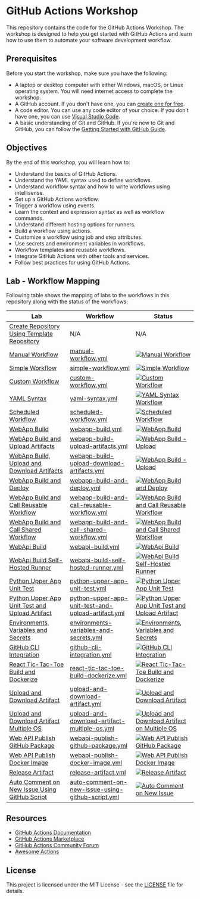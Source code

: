 # GitHub Actions Workshop

This repository contains the code for the GitHub Actions Workshop. The workshop is designed to help you get started with GitHub Actions and learn how to use them to automate your software development workflow.

## Prerequisites

Before you start the workshop, make sure you have the following:

- A laptop or desktop computer with either Windows, macOS, or Linux operating system. You will need internet access to complete the workshop.
- A GitHub account. If you don't have one, you can [create one for free](http://github.com).
- A code editor. You can use any code editor of your choice. If you don't have one, you can use [Visual Studio Code](https://code.visualstudio.com/).
- A basic understanding of Git and GitHub. If you're new to Git and GitHub, you can follow the [Getting Started with GitHub Guide](https://guides.github.com/activities/hello-world/).

## Objectives

By the end of this workshop, you will learn how to:

- Understand the basics of GitHub Actions.
- Understand the YAML syntax used to define workflows.
- Understand workflow syntax and how to write workflows using intellisense.
- Set up a GitHub Actions workflow.
- Trigger a workflow using events.
- Learn the context and expression syntax as well as workflow commands.
- Understand different hosting options for runners.
- Build a workflow using actions.
- Customize a workflow using job and step attributes.
- Use secrets and environment variables in workflows.
- Workflow templates and reusable workflows.
- Integrate GitHub Actions with other tools and services.
- Follow best practices for using GitHub Actions.

## Lab - Workflow Mapping

Following table shows the mapping of labs to the workflows in this repository along with the status of the workflows:

| Lab                                                                                                        | Workflow                                                                                                                     | Status                                                                                                                                                                                                                                                                                                                    |
| ---------------------------------------------------------------------------------------------------------- | ---------------------------------------------------------------------------------------------------------------------------- | ------------------------------------------------------------------------------------------------------------------------------------------------------------------------------------------------------------------------------------------------------------------------------------------------------------------------- |
| [Create Repository Using Template Repository](./labs/create-repository-using-template-repository.md)       | N/A                                                                                                                          | N/A                                                                                                                                                                                                                                                                                                                       |
| [Manual Workflow](./labs/manual-workflow.md)                                                               | [manual-workflow.yml](./.github/workflows/manual-workflow.yml)                                                               | [![Manual Workflow](https://github.com/prasadhonrao/github-actions-workshop/actions/workflows/manual-workflow.yml/badge.svg)](https://github.com/prasadhonrao/github-actions-workshop/actions/workflows/manual-workflow.yml)                                                                                              |
| [Simple Workflow](./labs/simple-workflow.md)                                                               | [simple-workflow.yml](./.github/workflows/simple-workflow.yml)                                                               | [![Simple Workflow](https://github.com/prasadhonrao/github-actions-workshop/actions/workflows/simple-workflow.yml/badge.svg)](https://github.com/prasadhonrao/github-actions-workshop/actions/workflows/simple-workflow.yml)                                                                                              |
| [Custom Workflow](./labs/custom-workflow.md)                                                               | [custom-workflow.yml](./.github/workflows/custom-workflow.yml)                                                               | [![Custom Workflow](https://github.com/prasadhonrao/github-actions-workshop/actions/workflows/custom-workflow.yml/badge.svg)](https://github.com/prasadhonrao/github-actions-workshop/actions/workflows/custom-workflow.yml)                                                                                              |
| [YAML Syntax](./labs/yaml-syntax.md)                                                                       | [yaml-syntax.yml](./.github/workflows/yaml-syntax.yml)                                                                       | [![YAML Syntax Workflow](https://github.com/prasadhonrao/github-actions-workshop/actions/workflows/yaml-syntax.yml/badge.svg)](https://github.com/prasadhonrao/github-actions-workshop/actions/workflows/yaml-syntax.yml)                                                                                                 |
| [Scheduled Workflow](./labs/scheduled-workflow.md)                                                         | [scheduled-workflow.yml](./.github/workflows/scheduled-workflow.yml)                                                         | [![Scheduled Workflow](https://github.com/prasadhonrao/github-actions-workshop/actions/workflows/scheduled-workflow.yml/badge.svg)](https://github.com/prasadhonrao/github-actions-workshop/actions/workflows/scheduled-workflow.yml)                                                                                     |
| [WebApp Build](./labs/webapp-build.md)                                                                     | [webapp-build.yml](./.github/workflows/webapp-build.yml)                                                                     | [![WebApp Build](https://github.com/prasadhonrao/github-actions-workshop/actions/workflows/webapp-build.yml/badge.svg)](https://github.com/prasadhonrao/github-actions-workshop/actions/workflows/webapp-build.yml)                                                                                                       |
| [WebApp Build and Upload Artifacts](./labs/webapp-build-upload-artifacts.md)                               | [webapp-build-upload-artifacts.yml](./.github/workflows/webapp-build-upload.yml)                                             | [![WebApp Build - Upload](https://github.com/prasadhonrao/github-actions-workshop/actions/workflows/webapp-build-upload-artifacts.yml/badge.svg)](https://github.com/prasadhonrao/github-actions-workshop/actions/workflows/webapp-build-upload-artifacts.yml)                                                            |
| [WebApp Build, Upload and Download Artifacts](./labs/webapp-build-upload-download-artifacts.md)            | [webapp-build-upload-download-artifacts.yml](./.github/workflows/webapp-build-upload-download-artifacts.yml)                 | [![WebApp Build - Upload](https://github.com/prasadhonrao/github-actions-workshop/actions/workflows/webapp-build-upload-download-artifacts.yml/badge.svg)](https://github.com/prasadhonrao/github-actions-workshop/actions/workflows/webapp-build-upload-download-artifacts.yml)                                          |
| [WebApp Build and Deploy](./labs/webapp-build-and-deploy.md)                                               | [webapp-build-and-deploy.yml](./.github/workflows/webapp-build-and-deploy.yml)                                               | [![WebApp Build and Deploy](https://github.com/prasadhonrao/github-actions-workshop/actions/workflows/webapp-build-and-deploy.yml/badge.svg)](https://github.com/prasadhonrao/github-actions-workshop/actions/workflows/webapp-build-and-deploy.yml)                                                                      |
| [WebApp Build and Call Reusable Workflow](./labs/webapp-build-and-call-reusable-workflow.md)               | [webapp-build-and-call-reusable-workflow.yml](./.github/workflows/webapp-build-and-call-reusable-workflow.yml)               | [![WebApp Build and Call Reusable Workflow](https://github.com/prasadhonrao/github-actions-workshop/actions/workflows/webapp-build-and-call-reusable-workflow.yml/badge.svg)](https://github.com/prasadhonrao/github-actions-workshop/actions/workflows/webapp-build-and-call-reusable-workflow.yml)                      |
| [WebApp Build and Call Shared Workflow](./labs/webapp-build-and-call-shared-workflow.md)                   | [webapp-build-and-call-shared-workflow.yml](./.github/workflows/webapp-build-and-call-shared-workflow.yml)                   | [![WebApp Build and Call Shared Workflow](https://github.com/prasadhonrao/github-actions-workshop/actions/workflows/webapp-build-and-call-shared-workflow.yml/badge.svg)](https://github.com/prasadhonrao/github-actions-workshop/actions/workflows/webapp-build-and-call-shared-workflow.yml)                            |
| [WebApi Build](./labs/webapi-build.md)                                                                     | [webapi-build.yml](./.github/workflows/webapi-build.yml)                                                                     | [![WebApi Build](https://github.com/prasadhonrao/github-actions-workshop/actions/workflows/webapi-build.yml/badge.svg)](https://github.com/prasadhonrao/github-actions-workshop/actions/workflows/webapi-build.yml)                                                                                                       |
| [WebApi Build Self-Hosted Runner](./labs/dotnet-webapi-build-self-hosted-runner.md)                        | [webapi-build-self-hosted-runner.yml](./.github/workflows/webapi-build-self-hosted-runner.yml)                               | [![WebApi Build Self-Hosted Runner](https://github.com/prasadhonrao/github-actions-workshop/actions/workflows/webapi-build-self-hosted-runner.yml/badge.svg)](https://github.com/prasadhonrao/github-actions-workshop/actions/workflows/webapi-build-self-hosted-runner.yml)                                              |
| [Python Upper App Unit Test](./labs/python-upper-app-unit-test.md)                                         | [python-upper-app-unit-test.yml](./.github/workflows/python-upper-app-unit-test.yml)                                         | [![Python Upper App Unit Test](https://github.com/prasadhonrao/github-actions-workshop/actions/workflows/python-upper-app-unit-test.yml/badge.svg)](https://github.com/prasadhonrao/github-actions-workshop/actions/workflows/python-upper-app-unit-test.yml)                                                             |
| [Python Upper App Unit Test and Upload Artifact](./labs/python-upper-app-unit-test-and-upload-artifact.md) | [python-upper-app-unit-test-and-upload-artifact.yml](./.github/workflows/python-upper-app-unit-test-and-upload-artifact.yml) | [![Python Upper App Unit Test and Upload Artifact](https://github.com/prasadhonrao/github-actions-workshop/actions/workflows/python-upper-app-unit-test-and-upload-artifact.yml/badge.svg)](https://github.com/prasadhonrao/github-actions-workshop/actions/workflows/python-upper-app-unit-test-and-upload-artifact.yml) |
| [Environments, Variables and Secrets](./labs/environments-variables-and-secrets.md)                        | [environments-variables-and-secrets.yml](./.github/workflows/environments-variables-and-secrets.yml)                         | [![Environments, Variables and Secrets](https://github.com/prasadhonrao/github-actions-workshop/actions/workflows/environments-variables-and-secrets.yml/badge.svg)](https://github.com/prasadhonrao/github-actions-workshop/actions/workflows/environments-variables-and-secrets.yml)                                    |
| [GitHub CLI Integration](./labs/github-cli-integration.md)                                                 | [github-cli-integration.yml](./.github/workflows/github-cli-integration.yml)                                                 | [![GitHub CLI Integration](https://github.com/prasadhonrao/github-actions-workshop/actions/workflows/github-cli-integration.yml/badge.svg)](https://github.com/prasadhonrao/github-actions-workshop/actions/workflows/github-cli-integration.yml)                                                                         |
| [React Tic-Tac-Toe Build and Dockerize](./labs/react-tic-tac-toe-build-dockerize.md)                       | [react-tic-tac-toe-build-dockerize.yml](./.github/workflows/react-tic-tac-toe-build-dockerize.yml)                           | [![React Tic-Tac-Toe Build and Dockerize](https://github.com/prasadhonrao/github-actions-workshop/actions/workflows/react-tic-tac-toe-build-dockerize.yml/badge.svg)](https://github.com/prasadhonrao/github-actions-workshop/actions/workflows/react-tic-tac-toe-build-dockerize.yml)                                    |
| [Upload and Download Artifact](./labs/upload-and-download-artifact.md)                                     | [upload-and-download-artifact.yml](./.github/workflows/upload-and-download-artifact.yml)                                     | [![Upload and Download Artifact](https://github.com/prasadhonrao/github-actions-workshop/actions/workflows/upload-and-download-artifact.yml/badge.svg)](https://github.com/prasadhonrao/github-actions-workshop/actions/workflows/upload-and-download-artifact.yml)                                                       |
| [Upload and Download Artifact Multiple OS](./labs/upload-and-download-artifact-multiple-os.md)             | [upload-and-download-artifact-multiple-os.yml](./.github/workflows/upload-and-download-artifact-multiple-os.yml)             | [![Upload and Download Artifact on Multiple OS](https://github.com/prasadhonrao/github-actions-workshop/actions/workflows/upload-and-download-artifact-multiple-os.yml/badge.svg)](https://github.com/prasadhonrao/github-actions-workshop/actions/workflows/upload-and-download-artifact-multiple-os.yml)                |
| [Web API Publish GitHub Package](./labs/webapi-publish-github-package.md)                                  | [webapi-publish-github-package.yml](./.github/workflows/webapi-publish-github-package.yml)                                   | [![Web API Publish GitHub Package](https://github.com/prasadhonrao/github-actions-workshop/actions/workflows/webapi-publish-github-package.yml/badge.svg)](https://github.com/prasadhonrao/github-actions-workshop/actions/workflows/webapi-publish-github-package.yml)                                                   |
| [Web API Publish Docker Image](./labs/webapi-publish-docker-image.md)                                      | [webapi-publish-docker-image.yml](./.github/workflows/webapi-publish-docker-image.yml)                                       | [![Web API Publish Docker Image](https://github.com/prasadhonrao/github-actions-workshop/actions/workflows/webapi-publish-docker-image.yml/badge.svg)](https://github.com/prasadhonrao/github-actions-workshop/actions/workflows/webapi-publish-docker-image.yml)                                                         |
| [Release Artifact](./labs/release-artifact.md)                                                             | [release-artifact.yml](./.github/workflows/release-artifact.yml)                                                             | [![Release Artifact](https://github.com/prasadhonrao/github-actions-workshop/actions/workflows/release-artifact.yml/badge.svg)](https://github.com/prasadhonrao/github-actions-workshop/actions/workflows/release-artifact.yml)                                                                                           |
| [Auto Comment on New Issue Using GitHub Script](./labs/auto-comment-on-new-issue-using-github-script.md)   | [auto-comment-on-new-issue-using-github-script.yml](./.github/workflows/auto-comment-on-new-issue-using-github-script.yml)   | [![Auto Comment on New Issue](https://github.com/prasadhonrao/github-actions-workshop/actions/workflows/auto-comment-on-new-issue-using-github-script.yml/badge.svg)](https://github.com/prasadhonrao/github-actions-workshop/actions/workflows/auto-comment-on-new-issue-using-github-script.yml)                        |

## Resources

- [GitHub Actions Documentation](https://docs.github.com/en/actions)
- [GitHub Actions Marketplace](https://github.com/marketplace?type=actions)
- [GitHub Actions Community Forum](https://github.community/c/github-actions/42)
- [Awesome Actions](https://github.com/sdras/awesome-actions)

## License

This project is licensed under the MIT License - see the [LICENSE](LICENSE) file for details.
